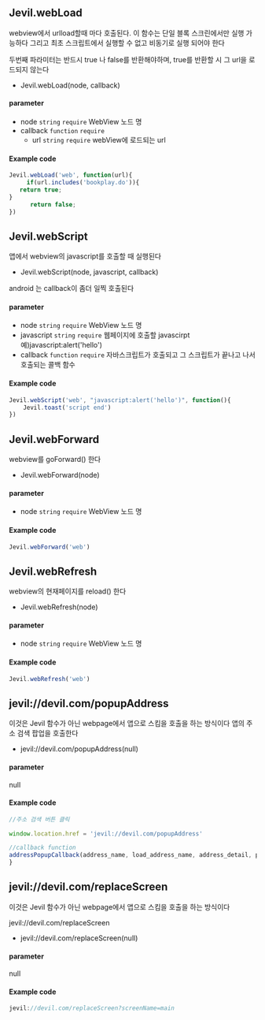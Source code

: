 
## Jevil.webLoad

webview에서 urlload할때  마다 호출된다. 이 함수는 단일 블록 스크린에서만 실행 가능하다
그리고 최초 스크립트에서 실행할 수 없고 비동기로 실행 되어야 한다

두번째 파라미터는 반드시 true 나 false를 반환해야하며, true를 반환할 시 그 url을 로드되지 않는다

- Jevil.webLoad(node, callback)

#### parameter

- node `string` `require` WebView 노드 명
- callback `function` `require` 
    - url `string` `require` webView에 로드되는 url

#### Example code
```javascript
Jevil.webLoad('web', function(url){
     if(url.includes('bookplay.do')){
   return true;
}
      return false;
})
```

## Jevil.webScript

앱에서 webview의 javascript를 호출할 때 실행된다

- Jevil.webScript(node, javascript, callback)

android 는 callback이 좀더 일찍 호출된다

#### parameter

- node `string` `require` WebView 노드 명
- javascript `string` `require` 웹페이지에 호출할 javascirpt 예)javascript:alert('hello')
- callback `function` `require` 자바스크립트가 호출되고 그 스크립트가 끝나고 나서 호출되는 콜백 함수

#### Example code
```javascript
Jevil.webScript('web', "javascript:alert('hello')", function(){
    Jevil.toast('script end')
})
```


## Jevil.webForward

webview를 goForward() 한다

- Jevil.webForward(node)

#### parameter

- node `string` `require` WebView 노드 명

#### Example code
```javascript
Jevil.webForward('web')
```

## Jevil.webRefresh

webview의 현재페이지를 reload() 한다

- Jevil.webRefresh(node)

#### parameter

- node `string` `require` WebView 노드 명

#### Example code
```javascript
Jevil.webRefresh('web')
```

## jevil://devil.com/popupAddress

이것은 Jevil 함수가 아닌 webpage에서 앱으로 스킴을 호출을 하는 방식이다
앱의 주소 검색 팝업을 호출한다

- jevil://devil.com/popupAddress(null)

#### parameter
null

#### Example code
```javascript
//주소 검색 버튼 클릭 

window.location.href = 'jevil://devil.com/popupAddress'

//callback function 
addressPopupCallback(address_name, load_address_name, address_detail, post) {
}
```




## jevil://devil.com/replaceScreen

이것은 Jevil 함수가 아닌 webpage에서 앱으로 스킴을 호출을 하는 방식이다

jevil://devil.com/replaceScreen


- jevil://devil.com/replaceScreen(null)

#### parameter
null

#### Example code
```javascript
jevil://devil.com/replaceScreen?screenName=main
```



